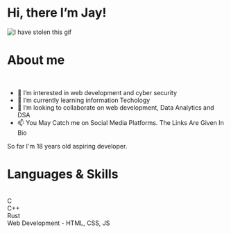 # Hi, there I’m Jay! 

![I have stolen this gif](https://c.tenor.com/CwZDbX7DvR8AAAAd/pixel-sakura.gif)
###### 

# About me
<br/>

- 👀 I’m interested in web development and cyber security
- 🌱 I’m currently learning information Techology
- 💞️ I’m looking to collaborate on web development, Data Analytics and DSA
- 📫 You May Catch me on Social Media Platforms. The Links Are Given In Bio

So far I'm 18 years old aspiring developer.
<br/>
<h1>Languages & Skills</h1>
<br/>
   C
   <br/>
     C++
  <br/>
     Rust
  <br/>
     Web Development - HTML, CSS, JS
   

                
